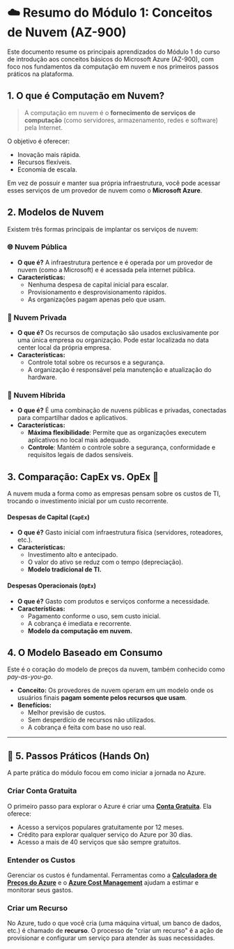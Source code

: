 # ☁️ Resumo do Módulo 1: Conceitos de Nuvem (AZ-900)

Este documento resume os principais aprendizados do Módulo 1 do curso de introdução aos conceitos básicos do Microsoft Azure (AZ-900), com foco nos fundamentos da computação em nuvem e nos primeiros passos práticos na plataforma.

## 1. O que é Computação em Nuvem?

> A computação em nuvem é o **fornecimento de serviços de computação** (como servidores, armazenamento, redes e software) pela Internet.

O objetivo é oferecer:
- Inovação mais rápida.
- Recursos flexíveis.
- Economia de escala.

Em vez de possuir e manter sua própria infraestrutura, você pode acessar esses serviços de um provedor de nuvem como o **Microsoft Azure**.

## 2. Modelos de Nuvem

Existem três formas principais de implantar os serviços de nuvem:

### 🌐 Nuvem Pública
- **O que é?** A infraestrutura pertence e é operada por um provedor de nuvem (como a Microsoft) e é acessada pela internet pública.
- **Características:**
    - Nenhuma despesa de capital inicial para escalar.
    - Provisionamento e desprovisionamento rápidos.
    - As organizações pagam apenas pelo que usam.

### 🏢 Nuvem Privada
- **O que é?** Os recursos de computação são usados exclusivamente por uma única empresa ou organização. Pode estar localizada no data center local da própria empresa.
- **Características:**
    - Controle total sobre os recursos e a segurança.
    - A organização é responsável pela manutenção e atualização do hardware.

### 🔄 Nuvem Híbrida
- **O que é?** É uma combinação de nuvens públicas e privadas, conectadas para compartilhar dados e aplicativos.
- **Características:**
    - **Máxima flexibilidade**: Permite que as organizações executem aplicativos no local mais adequado.
    - **Controle**: Mantém o controle sobre a segurança, conformidade e requisitos legais de dados sensíveis.

## 3. Comparação: CapEx vs. OpEx 💸

A nuvem muda a forma como as empresas pensam sobre os custos de TI, trocando o investimento inicial por um custo recorrente.

#### **Despesas de Capital (`CapEx`)**
- **O que é?** Gasto inicial com infraestrutura física (servidores, roteadores, etc.).
- **Características:**
    - Investimento alto e antecipado.
    - O valor do ativo se reduz com o tempo (depreciação).
    - **Modelo tradicional de TI.**

#### **Despesas Operacionais (`OpEx`)**
- **O que é?** Gasto com produtos e serviços conforme a necessidade.
- **Características:**
    - Pagamento conforme o uso, sem custo inicial.
    - A cobrança é imediata e recorrente.
    - **Modelo da computação em nuvem.**

## 4. O Modelo Baseado em Consumo

Este é o coração do modelo de preços da nuvem, também conhecido como *pay-as-you-go*.

- **Conceito:** Os provedores de nuvem operam em um modelo onde os usuários finais **pagam somente pelos recursos que usam**.
- **Benefícios:**
    - Melhor previsão de custos.
    - Sem desperdício de recursos não utilizados.
    - A cobrança é feita com base no uso real.

---

## 🚀 5. Passos Práticos (Hands On)

A parte prática do módulo focou em como iniciar a jornada no Azure.

### Criar Conta Gratuita
O primeiro passo para explorar o Azure é criar uma **[Conta Gratuita](https://azure.microsoft.com/pt-br/free/)**. Ela oferece:
- Acesso a serviços populares gratuitamente por 12 meses.
- Crédito para explorar qualquer serviço do Azure por 30 dias.
- Acesso a mais de 40 serviços que são sempre gratuitos.

### Entender os Custos
Gerenciar os custos é fundamental. Ferramentas como a **[Calculadora de Preços do Azure](https://azure.microsoft.com/pt-br/pricing/calculator/)** e o **[Azure Cost Management](https://azure.microsoft.com/pt-br/products/cost-management/)** ajudam a estimar e monitorar seus gastos.

### Criar um Recurso
No Azure, tudo o que você cria (uma máquina virtual, um banco de dados, etc.) é chamado de **recurso**. O processo de "criar um recurso" é a ação de provisionar e configurar um serviço para atender às suas necessidades.
